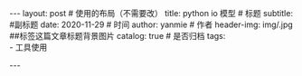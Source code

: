 \---
 layout: post  # 使用的布局（不需要改）
 title: python io 模型  # 标题 
 subtitle:   #副标题
 date: 2020-11-29 # 时间
 author: yanmie  # 作者
 header-img: img/.jpg ##标签这篇文章标题背景图片
 catalog: true   # 是否归档
 tags:    
  \- 工具使用

 \---



